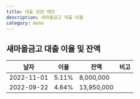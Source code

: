 ```yaml
---
title: 대출 관련 메모
description: 새마을금고 대출 이율
category: memo
---
```


새마을금고 대출 이율 및 잔액
---

|날자|이율|잔액|비고|
|---|---|---|---|
|2022-11-01|5.11%|8,000,000|   |
|2022-09-22|4.64%|13,950,000|   |